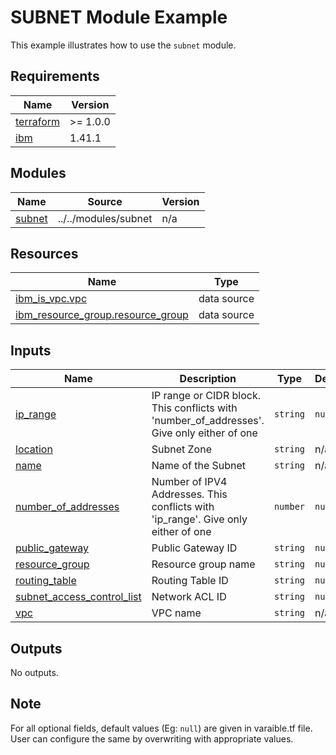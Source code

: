 # SUBNET Module Example

This example illustrates how to use the `subnet` module.

<!-- BEGINNING OF PRE-COMMIT-TERRAFORM DOCS HOOK -->
## Requirements

| Name | Version |
|------|---------|
| <a name="requirement_terraform"></a> [terraform](#requirement\_terraform) | >= 1.0.0 |
| <a name="requirement_ibm"></a> [ibm](#requirement\_ibm) | 1.41.1 |

## Modules

| Name | Source | Version |
|------|--------|---------|
| <a name="module_subnet"></a> [subnet](#module\_subnet) | ../../modules/subnet | n/a |

## Resources

| Name | Type |
|------|------|
| [ibm_is_vpc.vpc](https://registry.terraform.io/providers/IBM-Cloud/ibm/1.41.1/docs/data-sources/is_vpc) | data source |
| [ibm_resource_group.resource_group](https://registry.terraform.io/providers/IBM-Cloud/ibm/1.41.1/docs/data-sources/resource_group) | data source |

## Inputs

| Name | Description | Type | Default | Required |
|------|-------------|------|---------|:--------:|
| <a name="input_ip_range"></a> [ip\_range](#input\_ip\_range) | IP range or CIDR block. This conflicts with 'number\_of\_addresses'. Give only either of one | `string` | `null` | no |
| <a name="input_location"></a> [location](#input\_location) | Subnet Zone | `string` | n/a | yes |
| <a name="input_name"></a> [name](#input\_name) | Name of the Subnet | `string` | n/a | yes |
| <a name="input_number_of_addresses"></a> [number\_of\_addresses](#input\_number\_of\_addresses) | Number of IPV4 Addresses. This conflicts with 'ip\_range'. Give only either of one | `number` | `null` | no |
| <a name="input_public_gateway"></a> [public\_gateway](#input\_public\_gateway) | Public Gateway ID | `string` | `null` | no |
| <a name="input_resource_group"></a> [resource\_group](#input\_resource\_group) | Resource group name | `string` | `null` | no |
| <a name="input_routing_table"></a> [routing\_table](#input\_routing\_table) | Routing Table ID | `string` | `null` | no |
| <a name="input_subnet_access_control_list"></a> [subnet\_access\_control\_list](#input\_subnet\_access\_control\_list) | Network ACL ID | `string` | `null` | no |
| <a name="input_vpc"></a> [vpc](#input\_vpc) | VPC name | `string` | n/a | yes |

## Outputs

No outputs.
<!-- END OF PRE-COMMIT-TERRAFORM DOCS HOOK -->

## Note

For all optional fields, default values (Eg: `null`) are given in varaible.tf file. User can configure the same by overwriting with appropriate values.


